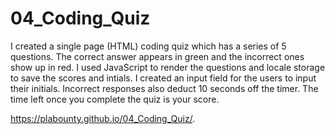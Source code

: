 # 04_Coding_Quiz

I created a single page (HTML) coding quiz which has a series of 5 questions.
The correct answer appears in green and the incorrect ones show up in red.
I used JavaScript to render the questions and locale storage to save the scores and intials.
I created an input field for the users to input their initials.
Incorrect responses also deduct 10 seconds off the timer. The time left once you complete the quiz is your score.

https://plabounty.github.io/04_Coding_Quiz/.


